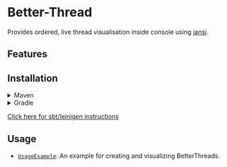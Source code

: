 # Better-Thread
Provides ordered, live thread visualisation inside console using [jansi](http://fusesource.github.io/jansi/).

## Features

## Installation
<details>
  <summary>Maven</summary>
  
```xml
	<repositories>
		<repository>
		    <id>jitpack.io</id>
		    <url>https://jitpack.io</url>
		</repository>
	</repositories>
  ```

```xml
	<dependency>
	    <groupId>com.github.Osiris-Team</groupId>
	    <artifactId>Better-Thread</artifactId>
	    <version>0.1</version>
	</dependency>
```
</details>

<details>
  <summary>Gradle</summary>
  
```gradle
	allprojects {
		repositories {
			maven { url 'https://jitpack.io' }
		}
	}
  ```

```gradle
	dependencies {
	        implementation 'com.github.Osiris-Team:Better-Thread:0.1'
	}
```
</details>

[Click here for sbt/leinigen instructions](https://jitpack.io/#Osiris-Team/Better-Thread/)

## Usage
* [`UsageExample`](https://github.com/Osiris-Team/Better-Thread/blob/main/src/test/java/UsageExample.java): An example for creating and visualizing BetterThreads.
